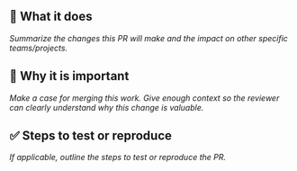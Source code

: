 ## 📃 What it does

_Summarize the changes this PR will make and the impact on other specific
teams/projects._

## 🤔 Why it is important

_Make a case for merging this work. Give enough context so the reviewer can
clearly understand why this change is valuable._

## ✅ Steps to test or reproduce

_If applicable, outline the steps to test or reproduce the PR._
